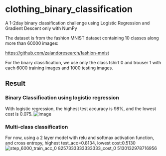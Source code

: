 # clothing_binary_classification
A 1-2day binary classification challenge using Logistic Regression and Gradient Descent only with NumPy

The dataset is from the fashion MNIST dataset containing 10 classes along more than 60000 images:

https://github.com/zalandoresearch/fashion-mnist

For the bnary classification, we use only the class tshirt 0 and trouser 1 with each 6000 training images and 1000 testing images.

## Result

### Binary Classification using logistic regression
With logistic regression, the highest test accuracy is 98%, and the lowest cost is 0.075.
![image](https://github.com/user-attachments/assets/b15b9eb0-0743-44fc-ba94-4b58f802edc0)

### Multi-class classification
For now, using a 2 layer model with relu and softmax activation function, and cross entropy, highest test_acc=0.8134, lowest cost:0.5130
![step_6000_train_acc_0 8257333333333333_cost_0 5130132978716956](https://github.com/user-attachments/assets/0f2418bf-ee52-4879-a881-cf146eab43a9)
